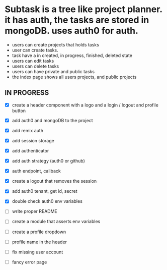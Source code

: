 # Subtask is a tree like project planner. it has auth, the tasks are stored in mongoDB. uses auth0 for auth.

- users can create projects that holds tasks
- user can create tasks.
- task have a in created, in progress, finished, deleted state
- users can edit tasks
- users can delete tasks
- users can have private and public tasks
- the index page shows all users projects, and public projects

## IN PROGRESS

- [X] create a header component with a logo and a login / logout and profile button
- [X] add auth0 and mongoDB to the project
- [X] add remix auth

- [X] add session storage
- [X] add authenticator
- [X] add auth strategy (auth0 or github)
- [X] auth endpoint, callback
- [X] create a logout that removes the session
- [X] add auth0 tenant, get id, secret
- [X] double check auth0 env variables
- [ ] write proper README
- [ ] create a module that asserts env variables
- [ ] create a profile dropdown
- [ ] profile name in the header
- [ ] fix missing user account
- [ ] fancy error page
